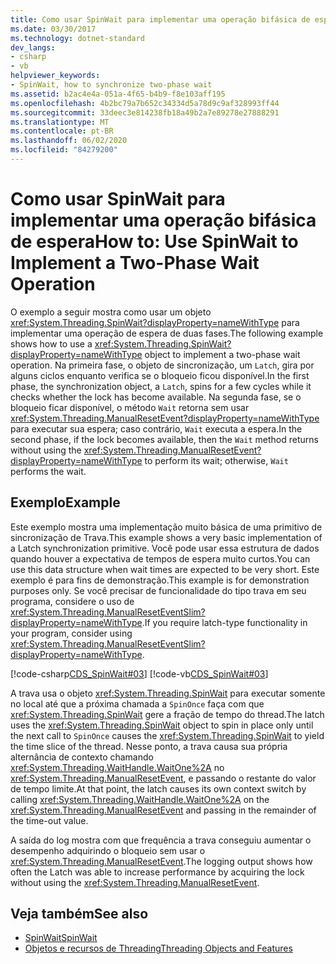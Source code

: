 ```yaml
---
title: Como usar SpinWait para implementar uma operação bifásica de espera
ms.date: 03/30/2017
ms.technology: dotnet-standard
dev_langs:
- csharp
- vb
helpviewer_keywords:
- SpinWait, how to synchronize two-phase wait
ms.assetid: b2ac4e4a-051a-4f65-b4b9-f8e103aff195
ms.openlocfilehash: 4b2bc79a7b652c34334d5a78d9c9af328993ff44
ms.sourcegitcommit: 33deec3e814238fb18a49b2a7e89278e27888291
ms.translationtype: MT
ms.contentlocale: pt-BR
ms.lasthandoff: 06/02/2020
ms.locfileid: "84279200"
---
```

# <a name="how-to-use-spinwait-to-implement-a-two-phase-wait-operation"></a><span data-ttu-id="4da20-102">Como usar SpinWait para implementar uma operação bifásica de espera</span><span class="sxs-lookup"><span data-stu-id="4da20-102">How to: Use SpinWait to Implement a Two-Phase Wait Operation</span></span>
<span data-ttu-id="4da20-103">O exemplo a seguir mostra como usar um objeto <xref:System.Threading.SpinWait?displayProperty=nameWithType> para implementar uma operação de espera de duas fases.</span><span class="sxs-lookup"><span data-stu-id="4da20-103">The following example shows how to use a <xref:System.Threading.SpinWait?displayProperty=nameWithType> object to implement a two-phase wait operation.</span></span> <span data-ttu-id="4da20-104">Na primeira fase, o objeto de sincronização, um `Latch`, gira por alguns ciclos enquanto verifica se o bloqueio ficou disponível.</span><span class="sxs-lookup"><span data-stu-id="4da20-104">In the first phase, the synchronization object, a `Latch`, spins for a few cycles while it checks whether the lock has become available.</span></span> <span data-ttu-id="4da20-105">Na segunda fase, se o bloqueio ficar disponível, o método `Wait` retorna sem usar <xref:System.Threading.ManualResetEvent?displayProperty=nameWithType> para executar sua espera; caso contrário, `Wait` executa a espera.</span><span class="sxs-lookup"><span data-stu-id="4da20-105">In the second phase, if the lock becomes available, then the `Wait` method returns without using the <xref:System.Threading.ManualResetEvent?displayProperty=nameWithType> to perform its wait; otherwise, `Wait` performs the wait.</span></span>  
  
## <a name="example"></a><span data-ttu-id="4da20-106">Exemplo</span><span class="sxs-lookup"><span data-stu-id="4da20-106">Example</span></span>  
 <span data-ttu-id="4da20-107">Este exemplo mostra uma implementação muito básica de uma primitivo de sincronização de Trava.</span><span class="sxs-lookup"><span data-stu-id="4da20-107">This example shows a very basic implementation of a Latch synchronization primitive.</span></span> <span data-ttu-id="4da20-108">Você pode usar essa estrutura de dados quando houver a expectativa de tempos de espera muito curtos.</span><span class="sxs-lookup"><span data-stu-id="4da20-108">You can use this data structure when wait times are expected to be very short.</span></span> <span data-ttu-id="4da20-109">Este exemplo é para fins de demonstração.</span><span class="sxs-lookup"><span data-stu-id="4da20-109">This example is for demonstration purposes only.</span></span> <span data-ttu-id="4da20-110">Se você precisar de funcionalidade do tipo trava em seu programa, considere o uso de <xref:System.Threading.ManualResetEventSlim?displayProperty=nameWithType>.</span><span class="sxs-lookup"><span data-stu-id="4da20-110">If you require latch-type functionality in your program, consider using <xref:System.Threading.ManualResetEventSlim?displayProperty=nameWithType>.</span></span>  
  
 [!code-csharp[CDS_SpinWait#03](../../../samples/snippets/csharp/VS_Snippets_Misc/cds_spinwait/cs/spinwait03.cs#03)]
 [!code-vb[CDS_SpinWait#03](../../../samples/snippets/visualbasic/VS_Snippets_Misc/cds_spinwait/vb/spinwait2.vb#03)]  
  
 <span data-ttu-id="4da20-111">A trava usa o objeto <xref:System.Threading.SpinWait> para executar somente no local até que a próxima chamada a `SpinOnce` faça com que <xref:System.Threading.SpinWait> gere a fração de tempo do thread.</span><span class="sxs-lookup"><span data-stu-id="4da20-111">The latch uses the <xref:System.Threading.SpinWait> object to spin in place only until the next call to `SpinOnce` causes the <xref:System.Threading.SpinWait> to yield the time slice of the thread.</span></span> <span data-ttu-id="4da20-112">Nesse ponto, a trava causa sua própria alternância de contexto chamando <xref:System.Threading.WaitHandle.WaitOne%2A> no <xref:System.Threading.ManualResetEvent>, e passando o restante do valor de tempo limite.</span><span class="sxs-lookup"><span data-stu-id="4da20-112">At that point, the latch causes its own context switch by calling <xref:System.Threading.WaitHandle.WaitOne%2A> on the <xref:System.Threading.ManualResetEvent> and passing in the remainder of the time-out value.</span></span>  
  
 <span data-ttu-id="4da20-113">A saída do log mostra com que frequência a trava conseguiu aumentar o desempenho adquirindo o bloqueio sem usar o <xref:System.Threading.ManualResetEvent>.</span><span class="sxs-lookup"><span data-stu-id="4da20-113">The logging output shows how often the Latch was able to increase performance by acquiring the lock without using the <xref:System.Threading.ManualResetEvent>.</span></span>  
  
## <a name="see-also"></a><span data-ttu-id="4da20-114">Veja também</span><span class="sxs-lookup"><span data-stu-id="4da20-114">See also</span></span>

- [<span data-ttu-id="4da20-115">SpinWait</span><span class="sxs-lookup"><span data-stu-id="4da20-115">SpinWait</span></span>](spinwait.md)
- [<span data-ttu-id="4da20-116">Objetos e recursos de Threading</span><span class="sxs-lookup"><span data-stu-id="4da20-116">Threading Objects and Features</span></span>](threading-objects-and-features.md)
